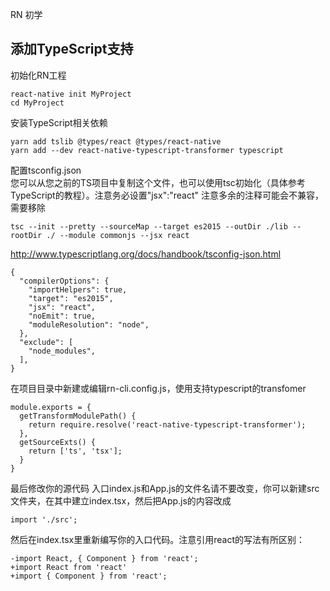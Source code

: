 RN 初学

## 添加TypeScript支持

初始化RN工程
```
react-native init MyProject
cd MyProject
```
安装TypeScript相关依赖
```
yarn add tslib @types/react @types/react-native
yarn add --dev react-native-typescript-transformer typescript
```
配置tsconfig.json  
您可以从您之前的TS项目中复制这个文件，也可以使用tsc初始化（具体参考TypeScript的教程）。注意务必设置"jsx":"react"
注意多余的注释可能会不兼容，需要移除

```
tsc --init --pretty --sourceMap --target es2015 --outDir ./lib --rootDir ./ --module commonjs --jsx react
```

http://www.typescriptlang.org/docs/handbook/tsconfig-json.html

```
{
  "compilerOptions": {
    "importHelpers": true,
    "target": "es2015",
    "jsx": "react",
    "noEmit": true,
    "moduleResolution": "node",
  },
  "exclude": [
    "node_modules",
  ],
}
```

在项目目录中新建或编辑rn-cli.config.js，使用支持typescript的transfomer


```
module.exports = {
  getTransformModulePath() {
    return require.resolve('react-native-typescript-transformer');
  },
  getSourceExts() {
    return ['ts', 'tsx'];
  }
}

```

最后修改你的源代码
入口index.js和App.js的文件名请不要改变，你可以新建src文件夹，在其中建立index.tsx，然后把App.js的内容改成

```
import './src';
```

然后在index.tsx里重新编写你的入口代码。注意引用react的写法有所区别：

```
-import React, { Component } from 'react';
+import React from 'react'
+import { Component } from 'react';
```
